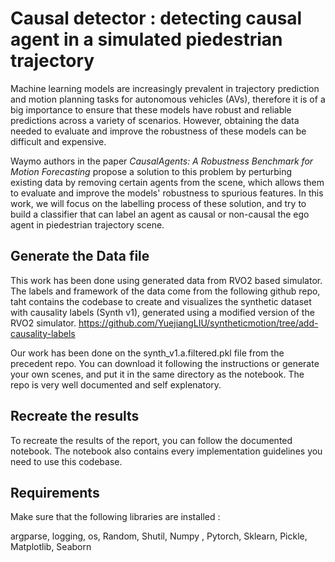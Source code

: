 # Causal detector : detecting causal agent in a simulated piedestrian trajectory

Machine learning models are increasingly prevalent in trajectory prediction and motion planning tasks for autonomous vehicles (AVs), therefore it is of a big importance to ensure that these models have robust and reliable predictions across a variety of scenarios. However, obtaining the data needed to evaluate and improve the robustness of these models can be difficult and expensive. 

Waymo authors in the paper _CausalAgents: A Robustness Benchmark for Motion Forecasting_ propose a solution to this problem by perturbing existing data by removing certain agents from the scene, which allows them to evaluate and improve the models' robustness to spurious features. In this work, we will focus on the labelling process of these solution, and try to build a classifier that can label an agent as causal or non-causal the ego agent in piedestrian trajectory scene.

## Generate the Data file

This work has been done using generated data from RVO2 based simulator. The labels and framework of the data come from the following github repo,  taht contains the codebase to create and visualizes the synthetic dataset with causality labels (Synth v1), generated using a modified version of the RVO2 simulator.
https://github.com/YuejiangLIU/syntheticmotion/tree/add-causality-labels

Our work has been done on the synth_v1.a.filtered.pkl file from the precedent repo. You can download it following the instructions or generate your own scenes, and put it in the same directory as the notebook. The repo is very well documented and self explenatory.

## Recreate the results

To recreate the results of the report, you can follow the documented notebook. The notebook also contains every implementation guidelines you need to use this codebase.

## Requirements
Make sure that the following libraries are installed :

argparse, logging, os, Random, Shutil, Numpy , Pytorch, Sklearn, Pickle, Matplotlib, Seaborn
